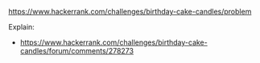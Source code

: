 https://www.hackerrank.com/challenges/birthday-cake-candles/problem

Explain:
- https://www.hackerrank.com/challenges/birthday-cake-candles/forum/comments/278273
